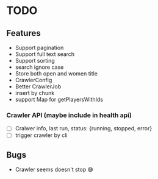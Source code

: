 # TODO

## Features

- Support pagination
- Support full text search
- Support sorting
- search ignore case
- Store both open and women title
- CrawlerConfig
- Better CrawlerJob
- insert by chunk
- support Map for getPlayersWithIds


### Crawler API (maybe include in health api)

- [ ] Cralwer info, last run, status: {running, stopped, error}
- [ ] trigger crawler by cli

## Bugs

- Crawler seems doesn't stop :sweat_smile:
